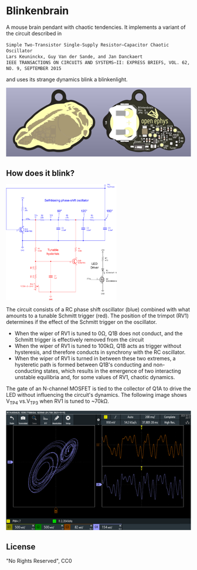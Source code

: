 # Blinkenbrain
A mouse brain pendant with chaotic tendencies. It implements a variant of the circuit described in

```
Simple Two-Transistor Single-Supply Resistor–Capacitor Chaotic Oscillator
Lars Keuninckx, Guy Van der Sande, and Jan Danckaert
IEEE TRANSACTIONS ON CIRCUITS AND SYSTEMS—II: EXPRESS BRIEFS, VOL. 62, NO. 9, SEPTEMBER 2015
```

and uses its strange dynamics blink a blinkenlight.

![Blinkenbrain rev. A](./pcb/images/front-back-render.png)

## How does it blink?

<img src="./pcb/images/circuit-elements.png" width="60%" alt="Chaotic circuit schematic" >

The circuit consists of a RC phase shift oscillator (blue) combined with what amounts to a tunable Schmitt trigger (red).
The position of the trimpot (RV1) determines if the effect of the Schmitt trigger on the oscillator.

- When the wiper of RV1 is tuned to 0Ω, Q1B does not conduct, and the Schmitt trigger is effectively removed from the circuit
- When the wiper of RV1 is tuned to 100kΩ, Q1B acts as trigger without hysteresis, and therefore conducts in synchrony with the
  RC oscillator.
- When the wiper of RV1 is turned in between these two extremes, a hysteretic path is formed between Q1B's conducting and non-conducting states,
  which results in the emergence of two interacting unstable equilibria and, for some values of RV1, chaotic dynamics.

The gate of an N-channel MOSFET is tied to the collector of Q1A to drive the LED without influencing the
circuit's dynamics. The following image shows V<sub>TP4</sub> vs.V<sub>TP3</sub> when RV1 is tuned to ~70kΩ.

![V(TP4) vs. V(TP3) when RV1 is tuned to ~70kΩ](./pcb/images/scope_tp4-vs-tp3_01.png)

## License
"No Rights Reserved", CC0

